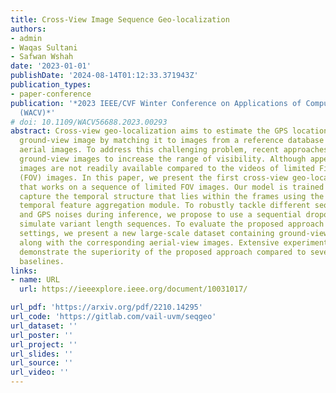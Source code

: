 ```yaml
---
title: Cross-View Image Sequence Geo-localization
authors:
- admin
- Waqas Sultani
- Safwan Wshah
date: '2023-01-01'
publishDate: '2024-08-14T01:12:33.371943Z'
publication_types:
- paper-conference
publication: '*2023 IEEE/CVF Winter Conference on Applications of Computer Vision
  (WACV)*'
# doi: 10.1109/WACV56688.2023.00293
abstract: Cross-view geo-localization aims to estimate the GPS location of a query
  ground-view image by matching it to images from a reference database of geo-tagged
  aerial images. To address this challenging problem, recent approaches use panoramic
  ground-view images to increase the range of visibility. Although appealing, panoramic
  images are not readily available compared to the videos of limited FieldOf-View
  (FOV) images. In this paper, we present the first cross-view geo-localization method
  that works on a sequence of limited FOV images. Our model is trained endto-end to
  capture the temporal structure that lies within the frames using the attention-based
  temporal feature aggregation module. To robustly tackle different sequences length
  and GPS noises during inference, we propose to use a sequential dropout scheme to
  simulate variant length sequences. To evaluate the proposed approach in realistic
  settings, we present a new large-scale dataset containing ground-view sequences
  along with the corresponding aerial-view images. Extensive experiments and comparisons
  demonstrate the superiority of the proposed approach compared to several competitive
  baselines.
links:
- name: URL
  url: https://ieeexplore.ieee.org/document/10031017/

url_pdf: 'https://arxiv.org/pdf/2210.14295'
url_code: 'https://gitlab.com/vail-uvm/seqgeo'
url_dataset: ''
url_poster: ''
url_project: ''
url_slides: ''
url_source: ''
url_video: ''
---
```

